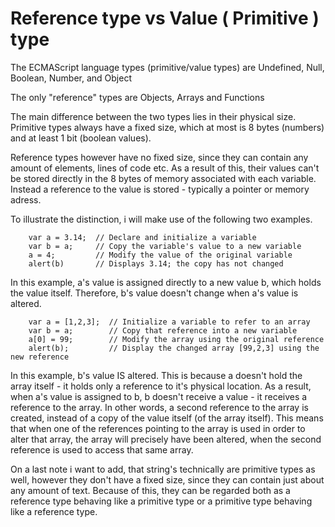 # Reference type vs Value ( Primitive ) type

The ECMAScript language types (primitive/value types) are Undefined, Null, Boolean, Number, and Object

The only "reference" types are Objects, Arrays and Functions

The main difference between the two types lies in their physical size. Primitive types always have a fixed size, which at most is 8 bytes (numbers) and at least 1 bit (boolean values). 

Reference types however have no fixed size, since they can contain any amount of elements, lines of code etc. As a result of this, their values can't be stored directly in the 8 bytes of memory associated with each variable. Instead a reference to the value is stored - typically a pointer or memory adress. 

To illustrate the distinction, i will make use of the following two examples. 

```
    var a = 3.14;  // Declare and initialize a variable
    var b = a;     // Copy the variable's value to a new variable
    a = 4;         // Modify the value of the original variable
    alert(b)       // Displays 3.14; the copy has not changed
```

In this example, a's value is assigned directly to a new value b, which holds the value itself. Therefore, b's value doesn't change when a's value is altered. 

```
    var a = [1,2,3];  // Initialize a variable to refer to an array
    var b = a;        // Copy that reference into a new variable
    a[0] = 99;        // Modify the array using the original reference
    alert(b);         // Display the changed array [99,2,3] using the new reference
```

In this example, b's value IS altered. This is because a doesn't hold the array itself - it holds only a reference to it's physical location. As a result, when a's value 
is assigned to b, b doesn't receive a value - it receives a reference to the array. In other words, a second reference to the array is created, instead of a copy of the value itself (of the array itself). This means that when one of the references pointing to the array is used in order to alter that array, the array will precisely have been altered, when 
the second reference is used to access that same array. 

On a last note i want to add, that string's technically are primitive types as well, however they don't have a fixed size, since they can contain just about any amount of text. 
Because of this, they can be regarded both as a reference type behaving like a primitive type or a primitive type behaving like a reference type. 